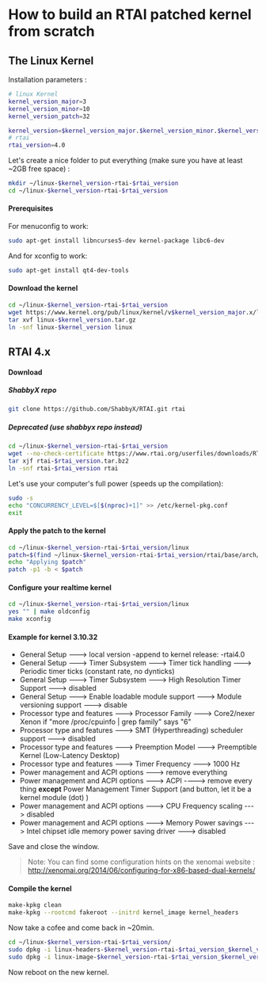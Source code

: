 How to build an RTAI patched kernel from scratch
======

## The Linux Kernel
Installation parameters : 
```bash
# linux Kernel
kernel_version_major=3
kernel_version_minor=10
kernel_version_patch=32

kernel_version=$kernel_version_major.$kernel_version_minor.$kernel_version_patch
# rtai
rtai_version=4.0

```
Let's create a nice folder to put everything (make sure you have at least ~2GB free space) :
```bash
mkdir ~/linux-$kernel_version-rtai-$rtai_version
cd ~/linux-$kernel_version-rtai-$rtai_version
```

#### Prerequisites
For menuconfig to work:
```bash
sudo apt-get install libncurses5-dev kernel-package libc6-dev
```
And for xconfig to work:
```bash
sudo apt-get install qt4-dev-tools
```

#### Download the kernel

```bash
cd ~/linux-$kernel_version-rtai-$rtai_version
wget https://www.kernel.org/pub/linux/kernel/v$kernel_version_major.x/linux-$kernel_version.tar.gz
tar xvf linux-$kernel_version.tar.gz
ln -snf linux-$kernel_version linux
```

## RTAI 4.x
#### Download

##### ShabbyX repo

```bash
git clone https://github.com/ShabbyX/RTAI.git rtai
```

##### Deprecated (use shabbyx repo instead)
```bash
cd ~/linux-$kernel_version-rtai-$rtai_version
wget --no-check-certificate https://www.rtai.org/userfiles/downloads/RTAI/rtai-$rtai_version.tar.bz2
tar xjf rtai-$rtai_version.tar.bz2
ln -snf rtai-$rtai_version rtai
```

Let's use your computer's full power (speeds up the compilation):
```bash
sudo -s
echo "CONCURRENCY_LEVEL=$[$(nproc)+1]" >> /etc/kernel-pkg.conf
exit
```
#### Apply the patch to the kernel 

```bash
cd ~/linux-$kernel_version-rtai-$rtai_version/linux
patch=$(find ~/linux-$kernel_version-rtai-$rtai_version/rtai/base/arch/x86/patches/ -name "*$kernel_version*" | tail -1)
echo "Applying $patch"
patch -p1 -b < $patch
```


#### Configure your realtime kernel 
```bash
cd ~/linux-$kernel_version-rtai-$rtai_version/linux
yes "" | make oldconfig
make xconfig
```

#### Example for kernel 3.10.32

* General Setup ---> local version -append to kernel release: -rtai4.0
* General Setup ---> Timer Subsystem ---> Timer tick handling ---> Periodic timer ticks (constant rate, no dynticks)
* General Setup ---> Timer Subsystem ---> High Resolution Timer Support ---> disabled
* General Setup ---> Enable loadable module support ---> Module versioning support ---> disable
* Processor type and features ---> Processor Family ---> Core2/nexer Xenon if "more /proc/cpuinfo | grep family" says "6"
* Processor type and features ---> SMT (Hyperthreading) scheduler support ---> disabled
* Processor type and features ---> Preemption Model ---> Preemptible Kernel (Low-Latency Desktop)
* Processor type and features ---> Timer Frequency ---> 1000 Hz
* Power management and ACPI options ---> remove everything
* Power management and ACPI options ---> ACPI ----> remove every thing **except** Power Management Timer Support (and button, let it be a kernel module (dot) )
* Power management and ACPI options ---> CPU Frequency scaling ---> disabled
* Power management and ACPI options ---> Memory Power savings ---> Intel chipset idle memory power saving driver ---> disabled 


Save and close the window.


> Note: You can find some configuration hints on the xenomai website : http://xenomai.org/2014/06/configuring-for-x86-based-dual-kernels/

#### Compile the kernel

```bash
make-kpkg clean
make-kpkg --rootcmd fakeroot --initrd kernel_image kernel_headers
```
Now take a cofee and come back in ~20min.

```bash
cd ~/linux-$kernel_version-rtai-$rtai_version/
sudo dpkg -i linux-headers-$kernel_version-rtai-$rtai_version_$kernel_version-rtai-$rtai_version-10.00.Custom_i386.deb
sudo dpkg -i linux-image-$kernel_version-rtai-$rtai_version_$kernel_version-rtai-$rtai_version-10.00.Custom_i386.deb
```

Now reboot on the new kernel. 
